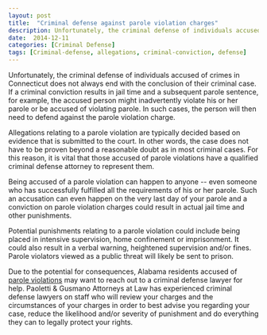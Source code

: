 ```yaml
---
layout: post
title:  "Criminal defense against parole violation charges"
description: Unfortunately, the criminal defense of individuals accused of crimes in Connecticut does not always end with the conclusion of their criminal case. If a criminal conviction results in jail time and a subsequent parole sentence, for example, the accused person might inadvertently violate his or her parole or be accused of violating parole. In such cases, the person will then need to defend against the parole violation charge.
date:  2014-12-11 
categories: [Criminal Defense] 
tags: [Criminal-defense, allegations, criminal-conviction, defense]
---
```



<p>Unfortunately, the criminal defense of individuals accused of crimes in Connecticut does not always end with the conclusion of their criminal case. If a criminal conviction results in jail time and a subsequent parole sentence, for example, the accused person might inadvertently violate his or her parole or be accused of violating parole. In such cases, the person will then need to defend against the parole violation charge.</p><p>Allegations relating to a parole violation are typically decided based on evidence that is submitted to the court. In other words, the case does not have to be proven beyond a reasonable doubt as in most criminal cases. For this reason, it is vital that those accused of parole violations have a qualified criminal defense attorney to represent them.</p> <p>Being accused of a parole violation can happen to anyone -- even someone who has successfully fulfilled all the requirements of his or her parole. Such an accusation can even happen on the very last day of your parole and a conviction on parole violation charges could result in actual jail time and other punishments.</p><p>Potential punishments relating to a parole violation could include being placed in intensive supervision, home confinement or imprisonment. It could also result in a verbal warning, heightened supervision and/or fines. Parole violators viewed as a public threat will likely be sent to prison.</p><p>Due to the potential for consequences, Alabama residents accused of <a href="/Criminal-Defense/Criminal-Defense.html" >parole violations</a> may want to reach out to a criminal defense lawyer for help. Paoletti & Gusmano Attorneys at Law has experienced criminal defense lawyers on staff who will review your charges and the circumstances of your charges in order to best advise you regarding your case, reduce the likelihood and/or severity of punishment and do everything they can to legally protect your rights.</p>